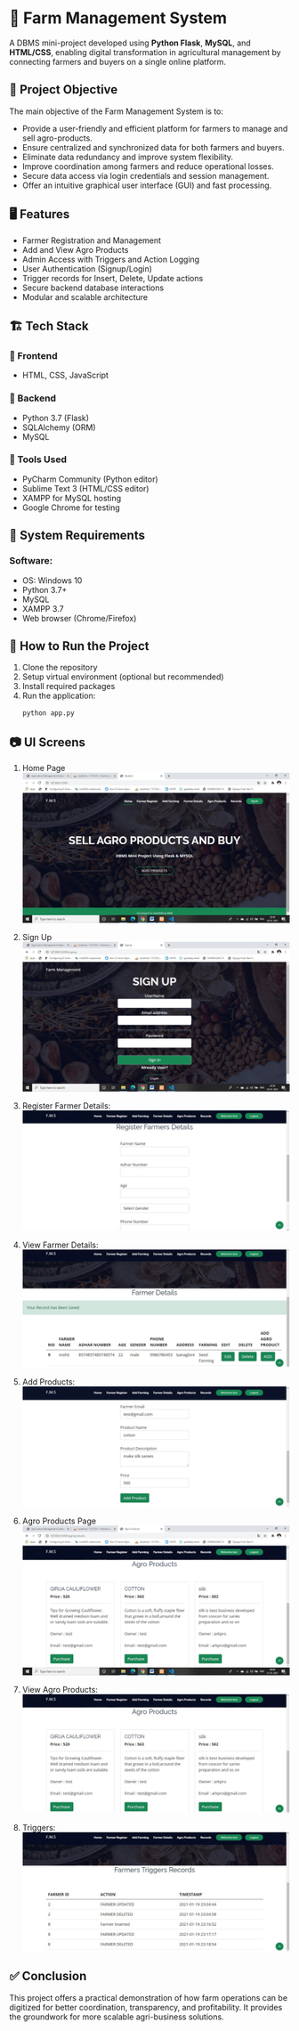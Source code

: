 # 🌾 Farm Management System 

A DBMS mini-project developed using **Python Flask**, **MySQL**, and **HTML/CSS**, enabling digital transformation in agricultural management by connecting farmers and buyers on a single online platform.

## 📌 Project Objective

The main objective of the Farm Management System is to:

- Provide a user-friendly and efficient platform for farmers to manage and sell agro-products.
- Ensure centralized and synchronized data for both farmers and buyers.
- Eliminate data redundancy and improve system flexibility.
- Improve coordination among farmers and reduce operational losses.
- Secure data access via login credentials and session management.
- Offer an intuitive graphical user interface (GUI) and fast processing.

## 🖥️ Features

-  Farmer Registration and Management
-  Add and View Agro Products
-  Admin Access with Triggers and Action Logging
-  User Authentication (Signup/Login)
-  Trigger records for Insert, Delete, Update actions
-  Secure backend database interactions
-  Modular and scalable architecture

## 🏗️ Tech Stack

### 🔹 Frontend
- HTML, CSS, JavaScript

### 🔹 Backend
- Python 3.7 (Flask)
- SQLAlchemy (ORM)
- MySQL

### 🔹 Tools Used
- PyCharm Community (Python editor)
- Sublime Text 3 (HTML/CSS editor)
- XAMPP for MySQL hosting
- Google Chrome for testing

## 🧰 System Requirements

### Software:
- OS: Windows 10
- Python 3.7+
- MySQL
- XAMPP 3.7
- Web browser (Chrome/Firefox)

## 🚀 How to Run the Project

1. Clone the repository
2. Setup virtual environment (optional but recommended)
3. Install required packages
4. Run the application:
   ```bash
   python app.py
   ```
## 📷 UI Screens
1. Home Page
![Alt Text](https://github.com/VinothaRamkumar27/Farm-Management-System/blob/9e934e92e7005e77d8c129145a5e786841bc126c/Farm-management-sysem/Outputs/Home%20page.jpg)

2. Sign Up
![Alt Text](https://github.com/VinothaRamkumar27/Farm-Management-System/blob/9e934e92e7005e77d8c129145a5e786841bc126c/Farm-management-sysem/Outputs/Sign%20up.jpg)

3. Register Farmer Details:
![Alt Text](https://github.com/VinothaRamkumar27/Farm-Management-System/blob/898af81c05653c6683d10b429c92393ac9196d9e/Farm-management-sysem/Outputs/Register%20Farmer%20Details.jpg)

4. View Farmer Details:
![Alt Text](https://github.com/VinothaRamkumar27/Farm-Management-System/blob/898af81c05653c6683d10b429c92393ac9196d9e/Farm-management-sysem/Outputs/View%20Farmer%20Details.jpg)

5. Add Products:
![Alt Text](https://github.com/VinothaRamkumar27/Farm-Management-System/blob/898af81c05653c6683d10b429c92393ac9196d9e/Farm-management-sysem/Outputs/Add%20products.jpg)

6. Agro Products Page
![Alt Text](https://github.com/VinothaRamkumar27/Farm-Management-System/blob/9e934e92e7005e77d8c129145a5e786841bc126c/Farm-management-sysem/Outputs/Agro%20Products.jpg)

7. View Agro Products:
![Alt Text](https://github.com/VinothaRamkumar27/Farm-Management-System/blob/898af81c05653c6683d10b429c92393ac9196d9e/Farm-management-sysem/Outputs/View%20Agro%20Products.jpg)

8. Triggers:
![Alt Text](https://github.com/VinothaRamkumar27/Farm-Management-System/blob/898af81c05653c6683d10b429c92393ac9196d9e/Farm-management-sysem/Outputs/Triggers.jpg)

## ✅ Conclusion
This project offers a practical demonstration of how farm operations can be digitized for better coordination, transparency, and profitability. It provides the groundwork for more scalable agri-business solutions.

